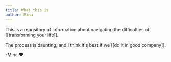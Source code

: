 ```yaml
---
title: What this is
author: Mina
---
```

This is a repository of information about navigating the difficulties of [[transforming your life]]. 

The process is daunting, and I think it's best if we [[do it in good company]].

-Mina ♥